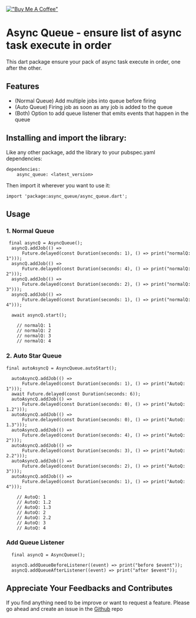 [!["Buy Me A Coffee"](https://www.buymeacoffee.com/assets/img/custom_images/orange_img.png)](https://www.buymeacoffee.com/samderlust)

# Async Queue - ensure list of async task execute in order

This dart package ensure your pack of async task execute in order, one after the other.

## Features

- (Normal Queue) Add multiple jobs into queue before firing
- (Auto Queue) Firing job as soon as any job is added to the queue
- (Both) Option to add queue listener that emits events that happen in the queue

## Installing and import the library:

Like any other package, add the library to your pubspec.yaml dependencies:

```
dependencies:
    async_queue: <latest_version>
```

Then import it wherever you want to use it:

```
import 'package:async_queue/async_queue.dart';
```

## Usage

### 1. Normal Queue

```
 final asyncQ = AsyncQueue();
  asyncQ.addJob(() =>
      Future.delayed(const Duration(seconds: 1), () => print("normalQ: 1")));
  asyncQ.addJob(() =>
      Future.delayed(const Duration(seconds: 4), () => print("normalQ: 2")));
  asyncQ.addJob(() =>
      Future.delayed(const Duration(seconds: 2), () => print("normalQ: 3")));
  asyncQ.addJob(() =>
      Future.delayed(const Duration(seconds: 1), () => print("normalQ: 4")));

  await asyncQ.start();

    // normalQ: 1
    // normalQ: 2
    // normalQ: 3
    // normalQ: 4
```

### 2. Auto Star Queue

```
final autoAsyncQ = AsyncQueue.autoStart();

  autoAsyncQ.addJob(() =>
      Future.delayed(const Duration(seconds: 1), () => print("AutoQ: 1")));
  await Future.delayed(const Duration(seconds: 6));
  autoAsyncQ.addJob(() =>
      Future.delayed(const Duration(seconds: 0), () => print("AutoQ: 1.2")));
  autoAsyncQ.addJob(() =>
      Future.delayed(const Duration(seconds: 0), () => print("AutoQ: 1.3")));
  autoAsyncQ.addJob(() =>
      Future.delayed(const Duration(seconds: 4), () => print("AutoQ: 2")));
  autoAsyncQ.addJob(() =>
      Future.delayed(const Duration(seconds: 3), () => print("AutoQ: 2.2")));
  autoAsyncQ.addJob(() =>
      Future.delayed(const Duration(seconds: 2), () => print("AutoQ: 3")));
  autoAsyncQ.addJob(() =>
      Future.delayed(const Duration(seconds: 1), () => print("AutoQ: 4")));

    // AutoQ: 1
    // AutoQ: 1.2
    // AutoQ: 1.3
    // AutoQ: 2
    // AutoQ: 2.2
    // AutoQ: 3
    // AutoQ: 4
```

### Add Queue Listener

```
  final asyncQ = AsyncQueue();

  asyncQ.addQueueBeforeListener((event) => print("before $event"));
  asyncQ.addQueueAfterListener((event) => print("after $event"));
```

## Appreciate Your Feedbacks and Contributes

If you find anything need to be improve or want to request a feature. Please go ahead and create an issue in the [Github](https://github.com/samderlust/async_queue) repo
